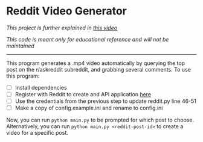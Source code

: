 # Reddit Video Generator

*This project is further explained in [this video](https://youtu.be/ZmSb3LZDdf0)*

*This code is meant only for educational reference and will not be maintained*

---
This program generates a .mp4 video automatically by querying the top post on the
r/askreddit subreddit, and grabbing several comments. To use this program:
- [ ] Install dependencies
- [ ] Register with Reddit to create and API application [here](https://www.reddit.com/prefs/apps/)
- [ ] Use the credentials from the previous step to update reddit.py line 46-51
- [ ] Make a copy of config.example.ini and rename to config.ini

Now, you can run `python main.py` to be prompted for which post to choose. Alternatively,
you can run `python main.py <reddit-post-id>` to create a video for a specific post.
